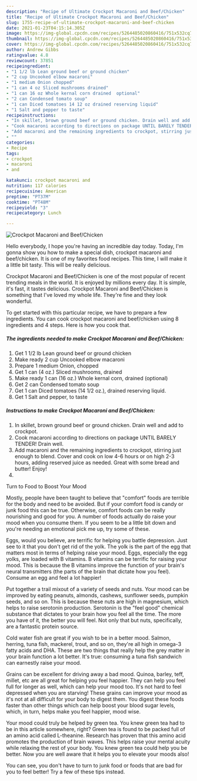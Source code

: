 ```yaml
---
description: "Recipe of Ultimate Crockpot Macaroni and Beef/Chicken"
title: "Recipe of Ultimate Crockpot Macaroni and Beef/Chicken"
slug: 1755-recipe-of-ultimate-crockpot-macaroni-and-beef-chicken
date: 2021-01-23T04:15:14.305Z
image: https://img-global.cpcdn.com/recipes/5264485020860416/751x532cq70/crockpot-macaroni-and-beefchicken-recipe-main-photo.jpg
thumbnail: https://img-global.cpcdn.com/recipes/5264485020860416/751x532cq70/crockpot-macaroni-and-beefchicken-recipe-main-photo.jpg
cover: https://img-global.cpcdn.com/recipes/5264485020860416/751x532cq70/crockpot-macaroni-and-beefchicken-recipe-main-photo.jpg
author: Andrew Gibbs
ratingvalue: 4.8
reviewcount: 37851
recipeingredient:
- "1 1/2 lb Lean ground beef or ground chicken"
- "2 cup Uncooked elbow macaroni"
- "1 medium Onion chopped"
- "1 can 4 oz Sliced mushrooms drained"
- "1 can 16 oz Whole kernal corn drained  optional"
- "2 can Condensed tomato soup"
- "1 can Diced tomatoes 14 12 oz drained reserving liquid"
- "1 Salt and pepper to taste"
recipeinstructions:
- "In skillet, brown ground beef or ground chicken. Drain well and add to crockpot."
- "Cook macaroni according to directions on package UNTIL BARELY TENDER! Drain well."
- "Add macaroni and the remaining ingredients to crockpot, stirring just enough to blend. Cover and cook on low 4-6 hours or on high 2-3 hours, adding reserved juice as needed. Great with some bread and butter! Enjoy!"
- ""
categories:
- Recipe
tags:
- crockpot
- macaroni
- and

katakunci: crockpot macaroni and 
nutrition: 117 calories
recipecuisine: American
preptime: "PT37M"
cooktime: "PT48M"
recipeyield: "3"
recipecategory: Lunch

---
```



![Crockpot Macaroni and Beef/Chicken](https://img-global.cpcdn.com/recipes/5264485020860416/751x532cq70/crockpot-macaroni-and-beefchicken-recipe-main-photo.jpg)

Hello everybody, I hope you're having an incredible day today. Today, I'm gonna show you how to make a special dish, crockpot macaroni and beef/chicken. It is one of my favorites food recipes. This time, I will make it a little bit tasty. This will be really delicious.



Crockpot Macaroni and Beef/Chicken is one of the most popular of recent trending meals in the world. It is enjoyed by millions every day. It is simple, it's fast, it tastes delicious. Crockpot Macaroni and Beef/Chicken is something that I've loved my whole life. They're fine and they look wonderful.


To get started with this particular recipe, we have to prepare a few ingredients. You can cook crockpot macaroni and beef/chicken using 8 ingredients and 4 steps. Here is how you cook that.

<!--inarticleads1-->

##### The ingredients needed to make Crockpot Macaroni and Beef/Chicken:

1. Get 1 1/2 lb Lean ground beef or ground chicken
1. Make ready 2 cup Uncooked elbow macaroni
1. Prepare 1 medium Onion, chopped
1. Get 1 can (4 oz.) Sliced mushrooms, drained
1. Make ready 1 can (16 oz.) Whole kernal corn, drained  (optional)
1. Get 2 can Condensed tomato soup
1. Get 1 can Diced tomatoes (14 1/2 oz.), drained reserving liquid.
1. Get 1 Salt and pepper, to taste




<!--inarticleads2-->

##### Instructions to make Crockpot Macaroni and Beef/Chicken:

1. In skillet, brown ground beef or ground chicken. Drain well and add to crockpot.
1. Cook macaroni according to directions on package UNTIL BARELY TENDER! Drain well.
1. Add macaroni and the remaining ingredients to crockpot, stirring just enough to blend. Cover and cook on low 4-6 hours or on high 2-3 hours, adding reserved juice as needed. Great with some bread and butter! Enjoy!
1. 




Turn to Food to Boost Your Mood


Mostly, people have been taught to believe that "comfort" foods are terrible for the body and need to be avoided. But if your comfort food is candy or junk food this can be true. Otherwise, comfort foods can be really nourishing and good for you. A number of foods actually do raise your mood when you consume them. If you seem to be a little bit down and you're needing an emotional pick me up, try some of these.

Eggs, would you believe, are terrific for helping you battle depression. Just see to it that you don't get rid of the yolk. The yolk is the part of the egg that matters most in terms of helping raise your mood. Eggs, especially the egg yolks, are loaded with B vitamins. B vitamins can be terrific for raising your mood. This is because the B vitamins improve the function of your brain's neural transmitters (the parts of the brain that dictate how you feel). Consume an egg and feel a lot happier!

Put together a trail mixout of a variety of seeds and nuts. Your mood can be improved by eating peanuts, almonds, cashews, sunflower seeds, pumpkin seeds, and so on. This is because these nuts are high in magnesium, which helps to raise serotonin production. Serotonin is the "feel good" chemical substance that dictates to your brain how you feel all the time. The more you have of it, the better you will feel. Not only that but nuts, specifically, are a fantastic protein source.

Cold water fish are great if you wish to be in a better mood. Salmon, herring, tuna fish, mackerel, trout, and so on, they're all high in omega-3 fatty acids and DHA. These are two things that really help the grey matter in your brain function a lot better. It's true: consuming a tuna fish sandwich can earnestly raise your mood. 

Grains can be excellent for driving away a bad mood. Quinoa, barley, teff, millet, etc are all great for helping you feel happier. They can help you feel full for longer as well, which can help your mood too. It's not hard to feel depressed when you are starving! These grains can improve your mood as it's not at all difficult for your body to digest them. You digest these foods faster than other things which can help boost your blood sugar levels, which, in turn, helps make you feel happier, mood wise.

Your mood could truly be helped by green tea. You knew green tea had to be in this article somewhere, right? Green tea is found to be packed full of an amino acid called L-theanine. Research has proven that this amino acid promotes the production of brain waves. This helps raise your mental acuity while relaxing the rest of your body. You knew green tea could help you be better. Now you are well aware that it helps you to elevate your moods also!

You can see, you don't have to turn to junk food or foods that are bad for you to feel better! Try  a few  of  these  tips  instead.

